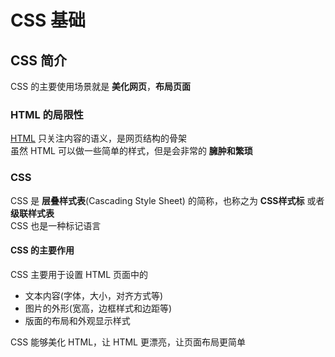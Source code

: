 # CSS 基础

## CSS 简介

CSS 的主要使用场景就是 **美化网页**，**布局页面**

### HTML 的局限性

[HTML](../HTML/HTML_Source.md) 只关注内容的语义，是网页结构的骨架\
虽然 HTML 可以做一些简单的样式，但是会非常的 **臃肿和繁琐**

### CSS

CSS 是 **层叠样式表**(Cascading Style Sheet) 的简称，也称之为 **CSS样式标** 或者 **级联样式表**\
CSS 也是一种标记语言

#### CSS 的主要作用

CSS 主要用于设置 HTML 页面中的

- 文本内容(字体，大小，对齐方式等)
- 图片的外形(宽高，边框样式和边距等)
- 版面的布局和外观显示样式

CSS 能够美化 HTML，让 HTML 更漂亮，让页面布局更简单
